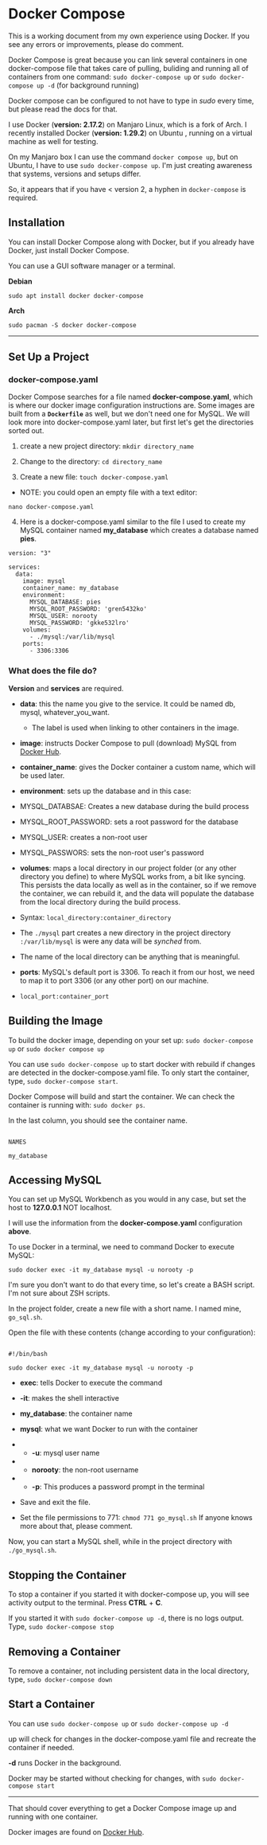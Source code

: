 # Docker Compose

This is a working document from my own experience using Docker. If you see any errors or improvements, please do comment.

Docker Compose is great because you can link several containers in one docker-compose file that takes care of pulling, buliding and running all of containers from one command: `sudo docker-compose up` or `sudo docker-compose up -d` (for background running)

Docker compose can be configured to not have to type in *sudo* every time, but please read the docs for that.

I use Docker (**version: 2.17.2**) on Manjaro Linux, which is a fork of Arch. I recently installed Docker (**version: 1.29.2**) on Ubuntu , running on a virtual machine as well for testing.

On my Manjaro box I can use the command `docker compose up`, but on Ubuntu, I have to use `sudo docker-compose up`. I'm just creating awareness that systems, versions and setups differ.

So, it appears that if you have < version 2, a hyphen in `docker-compose` is required.

## Installation

You can install Docker Compose along with Docker, but if you already have Docker, just install Docker Compose.

You can use a GUI software manager or a terminal.

**Debian**

`sudo apt install docker docker-compose`

**Arch**

`sudo pacman -S docker docker-compose`

---

## Set Up a Project

### docker-compose.yaml

Docker Compose searches for a file named **docker-compose.yaml**, which is where our docker image configuration instructions are. Some images are built from a **`Dockerfile`** as well, but we don't need one for MySQL. We will look more into docker-compose.yaml later, but first let's get the directories sorted out.

1) create a new project directory: `mkdir directory_name`

2) Change to the directory: `cd directory_name`

3) Create a new file: `touch docker-compose.yaml`

- NOTE: you could open an empty file with a text editor:

`nano docker-compose.yaml`

4) Here is a docker-compose.yaml similar to the file I used to create my MySQL container named **my_database** which creates a database named **pies**.

```
version: "3"

services:
  data:
    image: mysql
    container_name: my_database
    environment:
      MYSQL_DATABASE: pies
      MYSQL_ROOT_PASSWORD: 'gren5432ko'
      MYSQL_USER: norooty
      MYSQL_PASSWORD: 'gkke532lro'
    volumes:
      - ./mysql:/var/lib/mysql
    ports:
      - 3306:3306

```

### What does the file do?

**Version** and **services** are required.

- **data**: this the name you give to the service. It could be named db, mysql, whatever_you_want.  
    + The label is used when linking to other containers in the image.

- **image**: instructs Docker Compose to pull (download) MySQL from [Docker Hub](https://hub.docker.com/_/mysql).

- **container_name**: gives the Docker container a custom name, which will be used later.

- **environment**: sets up the database and in this case:

+ MYSQL_DATABSAE: Creates a new database during the build process

+ MYSQL_ROOT_PASSWORD: sets a root password for the database

+ MYSQL_USER: creates a non-root user

+ MYSQL_PASSWORS: sets the non-root user's password

- **volumes**: maps a local directory in our project folder (or any other directory you define) to where MySQL works from, a bit like syncing. This persists the data locally as well as in the container, so if we remove the container, we can rebuild it, and the data will populate the database from the local directory during the build process.

+ Syntax: `local_directory:container_directory`

+ The `./mysql` part creates a new directory in the project directory `:/var/lib/mysql` is were any data will be *synched* from.

+ The name of the local directory can be anything that is meaningful.

- **ports**: MySQL's default port is 3306. To reach it from our host, we need to map it to port 3306 (or any other port) on our machine.

+ `local_port:container_port`

## Building the Image

To build the docker image, depending on your set up: `sudo docker-compose up` or `sudo docker compose up`

You can use `sudo docker-compose up` to start docker with rebuild if changes are detected in the docker-compose.yaml file. To only start the container, type, `sudo docker-compose start`.

Docker Compose will build and start the container. We can check the container is running with: `sudo docker ps`.

In the last column, you should see the container name.

```

NAMES

my_database

```

## Accessing MySQL

You can set up MySQL Workbench as you would in any case, but set the host to **127.0.0.1** NOT localhost.

I will use the information from the **docker-compose.yaml** configuration **above**.

To use Docker in a terminal, we need to command Docker to execute MySQL:

`sudo docker exec -it my_database mysql -u norooty -p`

I'm sure you don't want to do that every time, so let's create a BASH script. I'm not sure about ZSH scripts.

In the project folder, create a new file with a short name. I named mine, `go_sql.sh`.

Open the file with these contents (change according to your configuration):

```

#!/bin/bash

sudo docker exec -it my_database mysql -u norooty -p

```

- **exec**: tells Docker to execute the command

- **-it**: makes the shell interactive

- **my_database**: the container name

- **mysql**: what we want Docker to run with the container

- - **-u**: mysql user name

- - **norooty**: the non-root username

- - **-p**: This produces a password prompt in the terminal

- Save and exit the file.

- Set the file permissions to 771: `chmod 771 go_mysql.sh` If anyone knows more about that, please comment.

Now, you can start a MySQL shell, while in the project directory with `./go_mysql.sh`.

## Stopping the Container

To stop a container if you started it with docker-compose up, you will see activity output to the terminal. Press **CTRL** + **C**.

If you started it with `sudo docker-compose up -d`, there is no logs output. Type, `sudo docker-compose stop`

## Removing a Container

To remove a container, not including persistent data in the local directory, type, `sudo docker-compose down`

## Start a Container

You can use `sudo docker-compose up` or `sudo docker-compose up -d`

up will check for changes in the docker-compose.yaml file and recreate the container if needed.

**-d** runs Docker in the background.

Docker may be started without checking for changes, with `sudo docker-compose start`

---

That should cover everything to get a Docker Compose image up and running with one container.

Docker images are found on [Docker Hub](https://hub.docker.com/_/mysql).